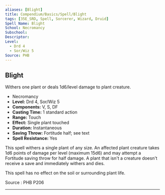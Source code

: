 ```yaml
---
aliases: [Blight]
title: Compendium/Basics/Spell/Blight
tags: [35E_SRD, Spell, Sorcerer, Wizard, Druid]
Spell Name: Blight
School: Necromancy
Subschool: 
Descriptor: 
Level:
  - Drd 4
  - Sor/Wiz 5
Source: PHB
---
```



## Blight

Withers one plant or deals 1d6/level damage to plant creature.

*   Necromancy
*   **Level:** Drd 4, Sor/Wiz 5
*   **Components:** V, S, DF
*   **Casting Time:** 1 standard action
*   **Range:** Touch
*   **Effect:** Single plant touched
*   **Duration:** Instantaneous
*   **Saving Throw:** Fortitude half; see text
*   **Spell Resistance:** Yes

<p>This spell withers a single plant of any size. An affected plant creature takes 1d6 points of damage per level (maximum 15d6) and may attempt a Fortitude saving throw for half damage. A plant that isn't a creature doesn't receive a save and immediately withers and dies.</p><p>This spell has no effect on the soil or surrounding plant life.</p>

Source : PHB P206

---
